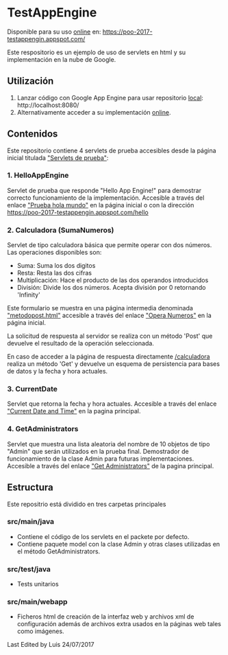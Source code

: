 # TestAppEngine

Disponible para su uso [online](https://poo-2017-testappengin.appspot.com/) en:
https://poo-2017-testappengin.appspot.com/

Este respositorio es un ejemplo de uso de servlets en html y su implementación en la nube de Google.

## Utilización

1. Lanzar código con Google App Engine para usar repositorio [local](http://localhost:8080/): http://localhost:8080/
2. Alternativamente acceder a su implementación [online](https://poo-2017-testappengin.appspot.com/).


## Contenidos

Este repositorio contiene 4 servlets de prueba accesibles desde la página inicial titulada ["Servlets de prueba"](https://poo-2017-testappengin.appspot.com/):

### 1. HelloAppEngine

Servlet de prueba que responde "Hello App Engine!" para demostrar correcto funcionamiento de la implementación. 
Accesible a través del enlace ["Prueba hola mundo"](https://poo-2017-testappengin.appspot.com/hello) en la página inicial o con la dirección https://poo-2017-testappengin.appspot.com/hello

### 2. Calculadora (SumaNumeros)

Servlet de tipo calculadora básica que permite operar con dos números. Las operaciones disponibles son:
+ Suma: Suma los dos digitos
+ Resta: Resta las dos cifras
+ Multiplicación: Hace el producto de las dos operandos introducidos
+ División: Divide los dos números. Acepta división por 0 retornando 'Infinity'

Este formulario se muestra en una página intermedia denominada ["metodopost.html"](https://poo-2017-testappengin.appspot.com/metodopost.html) 
accesible a través del enlace ["Opera Numeros"](https://poo-2017-testappengin.appspot.com/metodopost.html) en la página inicial.

La solicitud de respuesta al servidor se realiza con un método 'Post' que devuelve el resultado de la operación seleccionada.

En caso de acceder a la página de respuesta directamente [/calculadora](https://poo-2017-testappengin.appspot.com/calculadora) realiza un método 'Get' y 
devuelve un esquema de persistencia para bases de datos y la fecha y hora actuales.

### 3. CurrentDate

Servlet que retorna la fecha y hora actuales.
Accesible a través del enlace ["Current Date and Time"](https://poo-2017-testappengin.appspot.com/currentdate) en la pagina principal.

### 4. GetAdministrators

Servlet que muestra una lista aleatoria del nombre de 10 objetos de tipo "Admin" que serán utilizados en la prueba final.
Demostrador de funcionamiento de la clase Admin para futuras implementaciones.
Accesible a través del enlace ["Get Administrators"](https://poo-2017-testappengin.appspot.com/getadmins) de la pagina principal.

## Estructura

Este repositrio está dividido en tres carpetas principales

### src/main/java

- Contiene el código de los servlets en el packete por defecto.
- Contiene paquete model con la clase Admin y otras clases utilizadas en el método GetAdministrators.

### src/test/java

- Tests unitarios

### src/main/webapp

- Ficheros html de creación de la interfaz web y archivos xml de configuración además de archivos extra usados en la páginas web tales como imágenes.

Last Edited by Luis 24/07/2017
